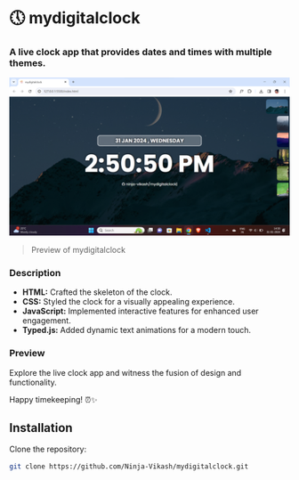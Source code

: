 # 🕔 mydigitalclock

### A live clock app that provides dates and times with multiple themes.

![mydigitalclock Preview](https://github.com/Ninja-Vikash/asset-cloud/blob/main/myDigitalClock/thumbnail.png)
> Preview of mydigitalclock

### Description
- **HTML:** Crafted the skeleton of the clock.
- **CSS:** Styled the clock for a visually appealing experience.
- **JavaScript:** Implemented interactive features for enhanced user engagement.
- **Typed.js:** Added dynamic text animations for a modern touch.

### Preview
Explore the live clock app and witness the fusion of design and functionality.

Happy timekeeping! ⏰✨

## Installation

Clone the repository:

```bash
git clone https://github.com/Ninja-Vikash/mydigitalclock.git
